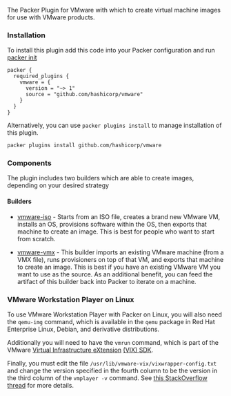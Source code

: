 The Packer Plugin for VMware with which to create virtual machine images for use with VMware products.

### Installation
To install this plugin add this code into your Packer configuration and run [packer init](/packer/docs/commands/init)

```hcl
packer {
  required_plugins {
    vmware = {
      version = "~> 1"
      source = "github.com/hashicorp/vmware"
    }
  }
}
```

Alternatively, you can use `packer plugins install` to manage installation of this plugin.

```sh
packer plugins install github.com/hashicorp/vmware
```

### Components
The plugin includes two builders which are able to create images, depending on your desired strategy

#### Builders

- [vmware-iso](/packer/integrations/hashicorp/vmware/latest/components/builder/iso) - Starts from an ISO file,
  creates a brand new VMware VM, installs an OS, provisions software within
  the OS, then exports that machine to create an image. This is best for
  people who want to start from scratch.

- [vmware-vmx](/packer/integrations/hashicorp/vmware/latest/components/builder/vmx) - This builder imports an
  existing VMware machine (from a VMX file), runs provisioners on top of that
  VM, and exports that machine to create an image. This is best if you have
  an existing VMware VM you want to use as the source. As an additional
  benefit, you can feed the artifact of this builder back into Packer to
  iterate on a machine.

### VMware Workstation Player on Linux

To use VMware Workstation Player with Packer on Linux, you will also need
the `qemu-img` command, which is available in the `qemu` package in
Red Hat Enterprise Linux, Debian, and derivative distributions.

Additionally you will need to have the `vmrun` command, which is part of the
VMware [Virtual Infrastructure eXtension][vix-api] [(VIX) SDK][vix-sdk].

Finally, you must edit the file `/usr/lib/vmware-vix/vixwrapper-config.txt`
and change the version specified in the fourth column to be the version in
the third column of the `vmplayer -v` command.
See [this StackOverflow thread][so] for more details.

[vix-api]: https://www.vmware.com/support/developer/vix-api/
[vix-sdk]: https://customerconnect.vmware.com/downloads/details?downloadGroup=PLAYER-1400-VIX1170&productId=687
[so]: https://stackoverflow.com/questions/31985348/vix-vmrun-doesnt-work-with-vmware-player
